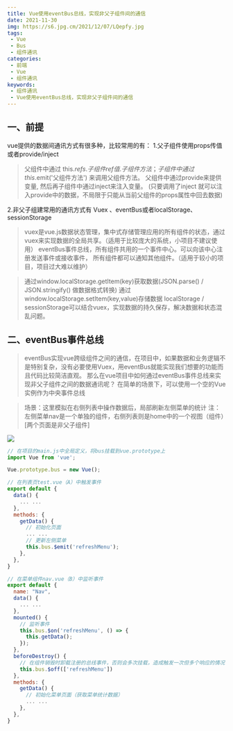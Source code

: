 ```yaml
---
title: Vue使用eventBus总线，实现非父子组件间的通信
date: 2021-11-30
img: https://s6.jpg.cm/2021/12/07/LQepfy.jpg
tags:
 - Vue
 - Bus
 - 组件通讯
categories: 
 - 前端
 - Vue
 - 组件通讯
keywords:
 - 组件通讯
 - Vue使用eventBus总线，实现非父子组件间的通信
---
```


## 一、前提
vue提供的数据间通讯方式有很多种，比较常用的有：
1.父子组件使用props传值或者provide/inject
> 父组件中通过 this.$refs.子组件ref值.子组件方法；子组件中通过 this.$emit('父组件方法') 来调用父组件方法。
> 父组件中通过provide来提供变量, 然后再子组件中通过inject来注入变量。
> (只要调用了inject 就可以注入provide中的数据，不局限于只能从当前父组件的props属性中回去数据)

2.非父子组建常用的通讯方式有 Vuex 、eventBus或者localStorage、sessionStorage
> vuex是vue.js数据状态管理，集中式存储管理应用的所有组件的状态，通过vuex来实现数据的全局共享。（适用于比较庞大的系统，小项目不建议使用）
> eventBus事件总线，所有组件共用的一个事件中心。可以向该中心注册发送事件或接收事件， 所有组件都可以通知其他组件。（适用于较小的项目，项目过大难以维护）

> 通过window.localStorage.getItem(key)获取数据(JSON.parse() / JSON.stringify() 做数据格式转换)
> 通过window.localStorage.setItem(key,value)存储数据
> localStorage / sessionStorage可以结合vuex，实现数据的持久保存，解决数据和状态混乱问题。

## 二、eventBus事件总线

> eventBus实现vue跨级组件之间的通信，在项目中，如果数据和业务逻辑不是特别复杂，没有必要使用Vuex，用eventBus就能实现我们想要的功能而且代码比较简洁直观。
> 那么在vue项目中如何通过eventBus事件总线来实现非父子组件之间的数据通讯呢？
> 在简单的场景下，可以使用一个空的Vue实例作为中央事件总线

> 场景：这里模拟在右侧列表中操作数据后，局部刷新左侧菜单的统计
> 注：左侧菜单nav是一个单独的组件，右侧列表则是home中的一个视图（组件）[两个页面是非父子组件]

![](./table.jpg)

```js
// 在项目的main.js中全局定义，将bus挂载到vue.prototype上
import Vue from 'vue';

Vue.prototype.bus = new Vue();

```

```js
// 在列表页test.vue（A）中触发事件
export default {
  data() {
    ... ...
  },
  methods: {
    getData() {
      // 初始化页面
      ... ...
      // 更新左侧菜单
      this.bus.$emit('refreshMenu');
    },
  },
}

```


```js
// 在菜单组件nav.vue（B）中监听事件
export default {
  name: "Nav",
  data() {
    ... ...
  },
  mounted() {
    // 监听事件
    this.bus.$on('refreshMenu', () => {
      this.getData();
    });
  },
  beforeDestroy() {
    // 在组件销毁时卸载注册的总线事件，否则会多次挂载，造成触发一次但多个响应的情况
    this.bus.$off(['refreshMenu'])
  },
  methods: {
    getData() {
      // 初始化菜单页面（获取菜单统计数据）
      ... ...
    },
  },
}

```

